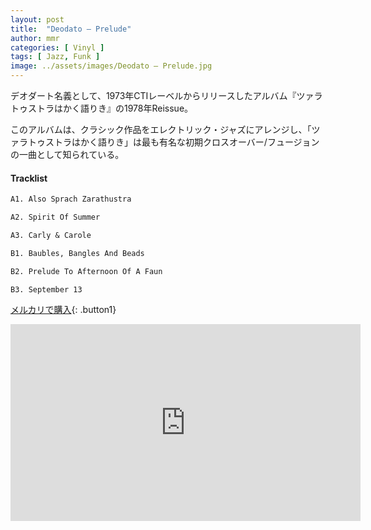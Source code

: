 ```yaml
---
layout: post
title:  "Deodato – Prelude"
author: mmr
categories: [ Vinyl ]
tags: [ Jazz, Funk ]
image: ../assets/images/Deodato – Prelude.jpg
---
```


デオダート名義として、1973年CTIレーベルからリリースしたアルバム『ツァラトゥストラはかく語りき』の1978年Reissue。

このアルバムは、クラシック作品をエレクトリック・ジャズにアレンジし、「ツァラトゥストラはかく語りき」は最も有名な初期クロスオーバー/フュージョンの一曲として知られている。

#### Tracklist
```md
A1. Also Sprach Zarathustra

A2. Spirit Of Summer

A3. Carly & Carole

B1. Baubles, Bangles And Beads

B2. Prelude To Afternoon Of A Faun

B3. September 13
```

[メルカリで購入](https://jp.mercari.com/item/m95926567501?afid=6142608987){: .button1}


<iframe width="560" height="315" src="https://www.youtube.com/embed/QHUd8Droisw?si=N73wznNnMsod_yPd" title="YouTube video player" frameborder="0" allow="accelerometer; autoplay; clipboard-write; encrypted-media; gyroscope; picture-in-picture; web-share" referrerpolicy="strict-origin-when-cross-origin" allowfullscreen></iframe>